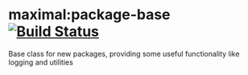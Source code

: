 # maximal:package-base [![Build Status](https://travis-ci.org/maximalmeteor/package-base.svg)](https://travis-ci.org/maximalmeteor/package-base)
Base class for new packages, providing some useful functionality like logging and utilities
